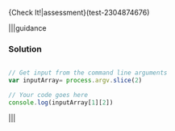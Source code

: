 {Check It!|assessment}(test-2304874676)


|||guidance
### Solution
```javascript

// Get input from the command line arguments
var inputArray= process.argv.slice(2)

// Your code goes here
console.log(inputArray[1][2])

```
|||